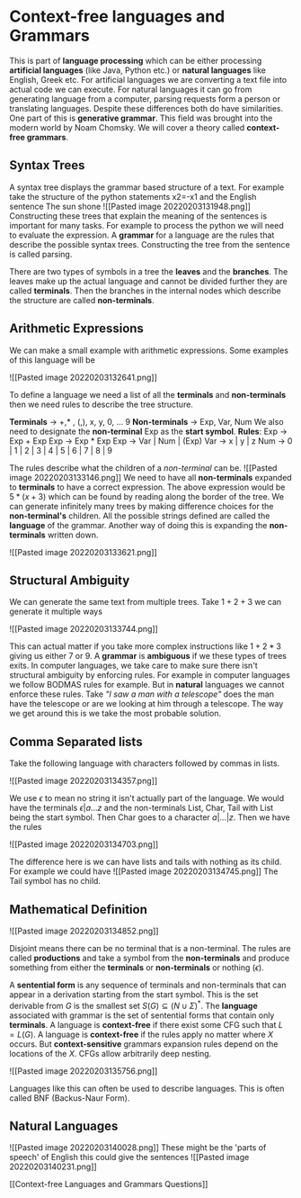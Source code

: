# Context-free languages and Grammars
This is part of **language processing** which can be either processing **artificial languages** (like Java, Python etc.) or **natural languages** like English, Greek etc. For artificial languages we are converting a text file into actual code we can execute. For natural languages it can go from generating language from a computer, parsing requests form a person or translating languages. Despite these differences both do have similarities. One part of this is **generative grammar**. This field was brought into the modern world by Noam Chomsky. We will cover a theory called **context-free grammars**.

## Syntax Trees
A syntax tree displays the grammar based structure of a text. For example take the structure of the python statements x2=-x1 and the English sentence The sun shone
![[Pasted image 20220203131948.png]]
Constructing these trees that explain the meaning of the sentences is important for many tasks. For example to process the python we will need to evaluate the expression. A **grammar** for a language are the rules that describe the possible syntax trees. Constructing the tree from the sentence is called parsing.

There are two types of symbols in a tree the **leaves** and the **branches**. The leaves make up the actual language and cannot be divided further they are called **terminals**. Then the branches in the internal nodes which describe the structure are called **non-terminals**.

## Arithmetic Expressions
We can make a small example with arithmetic expressions. Some examples of this language will be

![[Pasted image 20220203132641.png]]

To define a language we need a list of all the **terminals** and **non-terminals** then we need rules to describe the tree structure.

**Terminals** -> +,* , (,), x, y, 0, … 9
**Non-terminals** -> Exp, Var, Num
We also need to designate the **non-terminal** Exp as the **start symbol**.
**Rules**: 
	Exp -> Exp + Exp
	Exp -> Exp * Exp
	Exp -> Var | Num | (Exp)
	Var -> x | y | z
	Num -> 0 | 1 | 2 | 3 | 4 | 5 | 6 | 7 | 8 | 9

The rules describe what the children of a *non-terminal* can be.
![[Pasted image 20220203133146.png]]
We need to have all **non-terminals** expanded to **terminals** to have a correct expression. The above expression would be $5*(x+3)$ which can be found by reading along the border of the tree. We can generate infinitely many trees by making difference choices for the **non-terminal's** children. All the possible strings defined are called the **language** of the grammar. Another way of doing this is expanding the **non-terminals** written down.

![[Pasted image 20220203133621.png]]

## Structural Ambiguity
We can generate the same text from multiple trees. Take $1+2+3$ we can generate it multiple ways

![[Pasted image 20220203133744.png]]

This can actual matter if you take more complex instructions like $1+2*3$ giving us either $7$ or $9$. A **grammar** is **ambiguous** if we these types of trees exits. In computer languages, we take care to make sure there isn't structural ambiguity by enforcing rules. For example in computer languages we follow BODMAS rules for example. But in **natural** languages we cannot enforce these rules. Take *"I saw a man with a telescope"* does the man have the telescope or are we looking at him through a telescope. The way we get around this is we take the most probable solution.

## Comma Separated lists
Take the following language with characters followed by commas in lists.

![[Pasted image 20220203134357.png]]

We use $\epsilon$ to mean no string it isn't actually part of the language. We would have the terminals $\epsilon|a...z$ and the non-terminals List, Char, Tail with List being the start symbol. Then Char goes to a character $a|...|z$. Then we have the rules 

![[Pasted image 20220203134703.png]]

The difference here is we can have lists and tails with nothing as its child. For example we could have
![[Pasted image 20220203134745.png]]
The Tail symbol has no child.

## Mathematical Definition
![[Pasted image 20220203134852.png]]

Disjoint means there can be no terminal that is a non-terminal. The rules are called **productions** and take a symbol from the **non-terminals** and produce something from either the **terminals** or **non-terminals** or nothing ($\epsilon$).

A **sentential form** is any sequence of terminals and non-terminals that can appear in a derivation starting from the start symbol. This is the set derivable from $G$ is the smallest set $S(G)\subseteq (N\cup\Sigma)^*$. The **language** associated with grammar is the set of sentential forms that contain only **terminals**. A language is **context-free** if there exist some CFG such that $L=L(G)$. A language is **context-free** if the rules apply no matter where $X$ occurs. But **context-sensitive** grammars expansion rules depend on the locations of the $X$. CFGs allow arbitrarily deep nesting.

![[Pasted image 20220203135756.png]]

Languages like this can often be used to describe languages. This is often called BNF (Backus-Naur Form).

## Natural Languages
![[Pasted image 20220203140028.png]]
These might be the 'parts of speech'  of English this could give the sentences
![[Pasted image 20220203140231.png]]

[[Context-free Languages and Grammars Questions]]